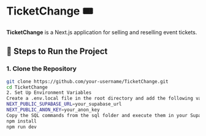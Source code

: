 # TicketChange 🎟️

**TicketChange** is a Next.js application for selling and reselling event tickets.

## 🚀 Steps to Run the Project

### 1. Clone the Repository

```bash
git clone https://github.com/your-username/TicketChange.git
cd TicketChange
2. Set Up Environment Variables
Create a .env.local file in the root directory and add the following variables:
NEXT_PUBLIC_SUPABASE_URL=your_supabase_url
NEXT_PUBLIC_ANON_KEY=your_anon_key
Copy the SQL commands from the sql folder and execute them in your Supabase project to initialize the database schema.
npm install
npm run dev




